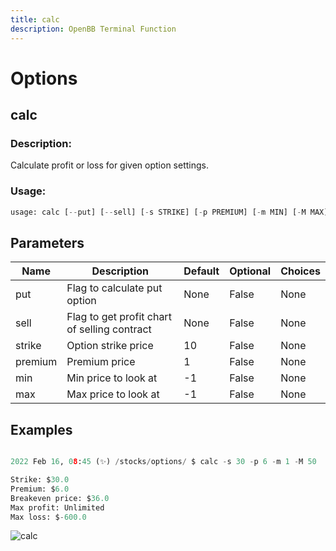 ```yaml
---
title: calc
description: OpenBB Terminal Function
---
```


# Options

## calc

### Description: 

Calculate profit or loss for given option settings.

### Usage: 
```python
usage: calc [--put] [--sell] [-s STRIKE] [-p PREMIUM] [-m MIN] [-M MAX]
```

## Parameters

| Name | Description | Default | Optional | Choices |
| ---- | ----------- | ------- | -------- | ------- |
| put | Flag to calculate put option | None | False | None |
| sell | Flag to get profit chart of selling contract | None | False | None |
| strike | Option strike price | 10 | False | None |
| premium | Premium price | 1 | False | None |
| min | Min price to look at | -1 | False | None |
| max | Max price to look at | -1 | False | None |


## Examples

```python

2022 Feb 16, 08:45 (✨) /stocks/options/ $ calc -s 30 -p 6 -m 1 -M 50

Strike: $30.0
Premium: $6.0
Breakeven price: $36.0
Max profit: Unlimited
Max loss: $-600.0

```

![calc](https://user-images.githubusercontent.com/46355364/154277755-a6640bee-8621-4a7d-9fc6-9c197daca0e1.png)

